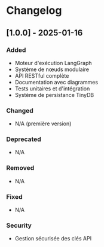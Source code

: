 # Changelog

## [1.0.0] - 2025-01-16

### Added
- Moteur d'exécution LangGraph
- Système de nœuds modulaire
- API RESTful complète
- Documentation avec diagrammes
- Tests unitaires et d'intégration
- Système de persistance TinyDB

### Changed
- N/A (première version)

### Deprecated
- N/A

### Removed
- N/A

### Fixed
- N/A

### Security
- Gestion sécurisée des clés API
